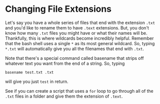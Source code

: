 # Changing File Extensions

Let's say you have a whole series of files that end with the extension `.txt`
and you'd like to rename them to have `.text` extensions. But, you don't know
how many `.txt` files you might have or what their names will be. Thankfully,
this is where wildcards become incredibly helpful. Remember that the bash shell uses 
a single `*` as its most general wildcard. So, typing `*.txt` will automatically give 
you all the filenames that end with `.txt`.

Note that there's a special command called basename that strips off whatever text 
you want from the end of a string. So, typing

`basename test.txt .txt`

will give you just `test` in return.

See if you can create a script that uses a `for` loop to go through all
of the `.txt` files in a folder and give them the extension of `.text`.
